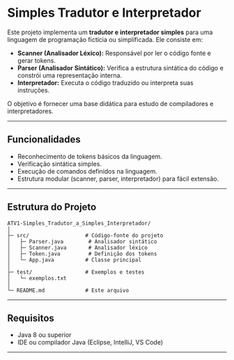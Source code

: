 # Simples Tradutor e Interpretador

Este projeto implementa um **tradutor e interpretador simples** para uma linguagem de programação fictícia ou simplificada. Ele consiste em:

* **Scanner (Analisador Léxico):** Responsável por ler o código fonte e gerar tokens.
* **Parser (Analisador Sintático):** Verifica a estrutura sintática do código e constrói uma representação interna.
* **Interpretador:** Executa o código traduzido ou interpreta suas instruções.

O objetivo é fornecer uma base didática para estudo de compiladores e interpretadores.

---

## Funcionalidades

* Reconhecimento de tokens básicos da linguagem.
* Verificação sintática simples.
* Execução de comandos definidos na linguagem.
* Estrutura modular (scanner, parser, interpretador) para fácil extensão.

---

## Estrutura do Projeto

```
ATV1-Simples_Tradutor_a_Simples_Interpretador/
│
├─ src/                  # Código-fonte do projeto
│   ├─ Parser.java        # Analisador sintático
│   ├─ Scanner.java       # Analisador léxico
│   ├─ Token.java         # Definição dos tokens
│   └─ App.java          # Classe principal
│
├─ test/                 # Exemplos e testes
│   └─ exemplos.txt
│
└─ README.md             # Este arquivo
```

---

## Requisitos

* Java 8 ou superior
* IDE ou compilador Java (Eclipse, IntelliJ, VS Code)

---

